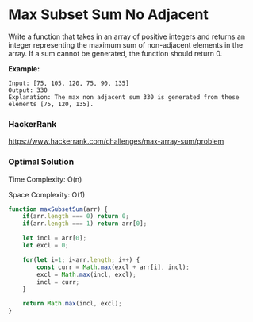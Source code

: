# Max Subset Sum No Adjacent

Write a function that takes in an array of positive integers and returns an integer representing the maximum sum of non-adjacent elements in the array. If a sum cannot be generated, the function should return 0.

**Example:**

```
Input: [75, 105, 120, 75, 90, 135]
Output: 330
Explanation: The max non adjacent sum 330 is generated from these elements [75, 120, 135].
```



### HackerRank

https://www.hackerrank.com/challenges/max-array-sum/problem



### Optimal Solution

Time Complexity: O(n)

Space Complexity: O(1)

```js
function maxSubsetSum(arr) {
    if(arr.length === 0) return 0;
    if(arr.length === 1) return arr[0];

    let incl = arr[0];
    let excl = 0;

    for(let i=1; i<arr.length; i++) {
        const curr = Math.max(excl + arr[i], incl);
        excl = Math.max(incl, excl);
        incl = curr;
    }

    return Math.max(incl, excl);
}
```

